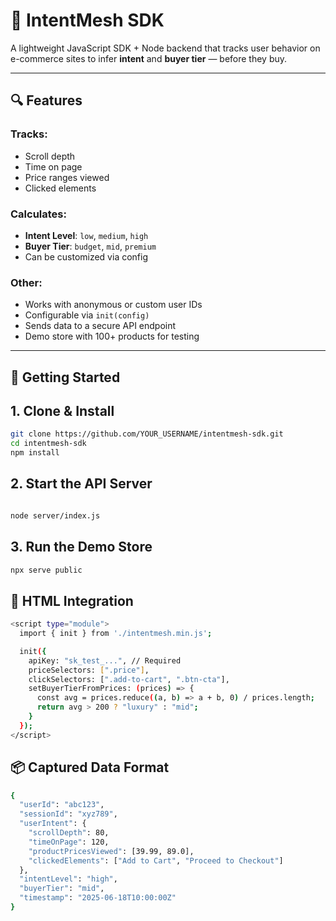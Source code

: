 # 🧠 IntentMesh SDK

A lightweight JavaScript SDK + Node backend that tracks user behavior on e-commerce sites to infer **intent** and **buyer tier** — before they buy.

---

## 🔍 Features

### Tracks:

- Scroll depth  
- Time on page  
- Price ranges viewed  
- Clicked elements  

### Calculates:

- **Intent Level**: `low`, `medium`, `high`  
- **Buyer Tier**: `budget`, `mid`, `premium`  
- Can be customized via config  

### Other:

- Works with anonymous or custom user IDs  
- Configurable via `init(config)`  
- Sends data to a secure API endpoint  
- Demo store with 100+ products for testing  

---

## 🚀 Getting Started

## 1. Clone & Install

```bash
git clone https://github.com/YOUR_USERNAME/intentmesh-sdk.git
cd intentmesh-sdk
npm install

```
## 2. Start the API Server
```bash

node server/index.js
```


## 3. Run the Demo Store
```bash
npx serve public
```
## 🚀 HTML Integration


```bash
<script type="module">
  import { init } from './intentmesh.min.js';

  init({
    apiKey: "sk_test_...", // Required
    priceSelectors: [".price"],
    clickSelectors: [".add-to-cart", ".btn-cta"],
    setBuyerTierFromPrices: (prices) => {
      const avg = prices.reduce((a, b) => a + b, 0) / prices.length;
      return avg > 200 ? "luxury" : "mid";
    }
  });
</script>
```
## 📦 Captured Data Format

```bash
{
  "userId": "abc123",
  "sessionId": "xyz789",
  "userIntent": {
    "scrollDepth": 80,
    "timeOnPage": 120,
    "productPricesViewed": [39.99, 89.0],
    "clickedElements": ["Add to Cart", "Proceed to Checkout"]
  },
  "intentLevel": "high",
  "buyerTier": "mid",
  "timestamp": "2025-06-18T10:00:00Z"
}
```



